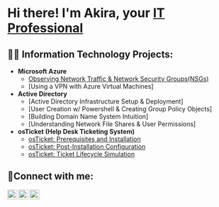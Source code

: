 
<h1>Hi there! I'm Akira, your <a href="https://linkedin.com/in/Josh">IT Professional</a> 

<h2>👨‍💻 Information Technology Projects:</h2>

- <b>Microsoft Azure</b>
  - [Observing Network Traffic & Network Security Groups(NSGs)](https://github.com/anakamura1/network-traffic-nsg)
  - [Using a VPN with Azure Virtual Machines]
- <b>Active Directory</b>
  - [Active Directory Infrastructure Setup & Deployment]
  - [User Creation w/ Powershell & Creating Group Policy Objects]
  - [Building Domain Name System Intuition]
  - [Understanding Network File Shares & User Permissions]
 - <b>osTicket (Help Desk Ticketing System)</b>
   - [osTicket: Prerequisites and Installation](https://github.com/anakamura1/osticket-prereqs)
   - [osTicket: Post-Installation Configuration](https://github.com/joshmadakorcc/post-install-config)
   - [osTicket: Ticket Lifecycle Simulation](https://github.com/joshmadakorcc/ticket-lifecycle)
<h2>🤳Connect with me:</h2>

[<img align="left" alt="Josh | Twitter" width="22px" src="https://cdn.jsdelivr.net/npm/simple-icons@v3/icons/twitter.svg" />][twitter]
[<img align="left" alt="Josh | LinkedIn" width="22px" src="https://cdn.jsdelivr.net/npm/simple-icons@v3/icons/linkedin.svg" />][linkedin]
[<img align="left" alt="Josh | Instagram" width="22px" src="https://cdn.jsdelivr.net/npm/simple-icons@v3/icons/instagram.svg" />][instagram]

[twitter]: https://twitter.com/Josh
[instagram]: https://www.instagram.com/Josh
[linkedin]: https://linkedin.com/in/Josh
